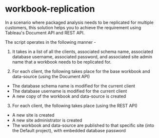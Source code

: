 # workbook-replication
In a scenario where packaged analysis needs to be replicated for multiple customers, this solution helps you to achieve the requirement using Tableau's Document API and REST API.


The script operates in the following manner -
1. It takes in a list of all the clients, associated schema name, associated database username, associated password, and associated site admin name that a workbook needs to be replicated for.


2. For each client, the following takes place for the base workbook and data-source (using the Document API)
  - The database schema name is modified for the current client
  - The database username is modified for the current client
  - A new copy of the workbook and data-source is created


3. For each client, the following takes place (using the REST API)
- A new site is created
- A new site administrator is created
- The workbook and data-source are published to that specific site (into the Default project), with embedded database password
